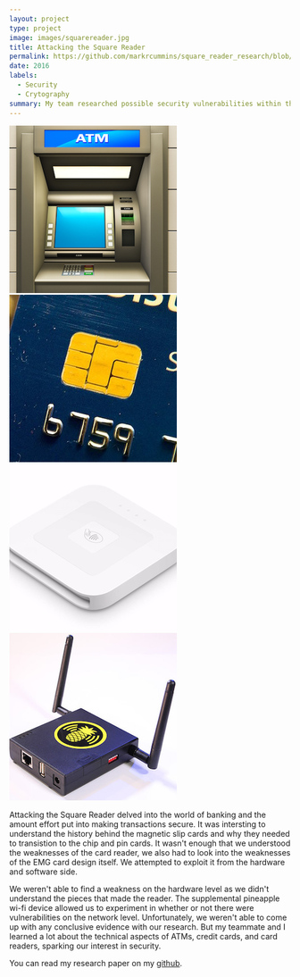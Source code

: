 ```yaml
---
layout: project
type: project
image: images/squarereader.jpg
title: Attacking the Square Reader
permalink: https://github.com/markrcummins/square_reader_research/blob/master/695SquareReaderFinal%20(2).pdf
date: 2016
labels:
  - Security
  - Crytography
summary: My team researched possible security vulnerabilities within the Square Reader.
---
```


<div class="ui small rounded images">
  <img class="ui image" src="../images/atm.jpg">
  <img class="ui image" src="../images/emg.jpg">
  <img class="ui image" src="../images/reader.png">
  <img class="ui image" src="../images/pineapple.jpg">
</div>

Attacking the Square Reader delved into the world of banking and the amount effort put into making transactions secure. It was intersting to understand the history behind the magnetic slip cards and why they needed to transistion to the chip and pin cards. It wasn't enough that we understood the weaknesses of the card reader, we also had to look into the weaknesses of the EMG card design itself. We attempted to exploit it from the hardware and software side.

We weren't able to find a weakness on the hardware level as we didn't understand the pieces that made the reader. The supplemental pineapple wi-fi device allowed us to experiment in whether or not there were vulnerabilities on the network level. Unfortunately, we weren't able to come up with any conclusive evidence with our research. But my teammate and I learned a lot about the technical aspects of ATMs, credit cards, and card readers, sparking our interest in security. 

You can read my research paper on my [github](https://github.com/markrcummins/square_reader_research/blob/master/695SquareReaderFinal%20(2).pdf).



